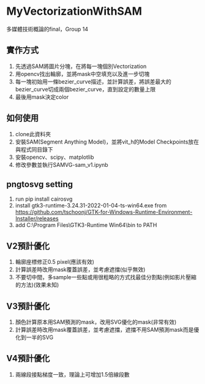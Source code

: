 # MyVectorizationWithSAM
 
多媒體技術概論的final，Group 14

## 實作方式

1. 先透過SAM將圖片分塊，在將每一塊個別Vectorization
2. 用opencv找出輪廓，並將mask中空填充以及進一步切塊
3. 每一塊初始用一條bezier_curve描述，並計算誤差，將誤差最大的bezier_curve切成兩個bezier_curve，直到設定的數量上限
4. 最後用mask決定color

## 如何使用

1. clone此資料夾
2. 安裝SAM(Segment Anything Model)，並將vit_h的Model Checkpoints放在與程式同目錄下
3. 安裝opencv、scipy、matplotlib
4. 修改參數並執行SAMVG-sam_v1.ipynb

## pngtosvg setting
1. run pip install cairosvg
2. install gtk3-runtime-3.24.31-2022-01-04-ts-win64.exe
 from https://github.com/tschoonj/GTK-for-Windows-Runtime-Environment-Installer/releases
3. add C:\Program Files\GTK3-Runtime Win64\bin to PATH

## V2預計優化

1. 輪廓座標修正0.5 pixel(應該有效)
2. 計算誤差時改用mask覆蓋誤差，並考慮遮擋(似乎無效)
3. 不要切中間，多sample一些點或用很粗略的方式找最佳分割點(例如影片壓縮的方法)(效果未知)

## V3預計優化

1. 顏色計算原本用SAM預測的mask，改用SVG優化的mask(非常有效)
2. 計算誤差時改用mask覆蓋誤差，並考慮遮擋，遮擋不用SAM預測mask而是優化到一半的SVG

## V4預計優化

1. 兩線段接點梯度一致，理論上可增加1.5倍線段數

